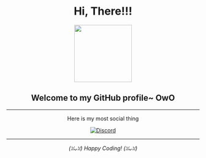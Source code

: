 <h1 align="center">Hi, There!!!</h1>

<p align="center">
  <img src="https://gifsec.com/wp-content/uploads/2023/01/kirby-gif-5.gif" width="150">
</p>

<h2 align="center">Welcome to my GitHub profile~ OwO</h2>

---



<p align="center">
  Here is my most social thing
</p>

<p align="center">
  <a href="https://discord.com/users/897537440745676861" target="_blank">
    <img src="https://img.shields.io/badge/Discord-7289DA?style=for-the-badge&logo=discord&logoColor=white" alt="Discord">
  </a>
</p>

---

<p align="center"> 
  <em>(ꈍᴗꈍ) Happy Coding! (ꈍᴗꈍ)</em>
</p>
